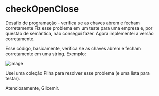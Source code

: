 # checkOpenClose
Desafio de programação - verifica se as chaves abrem e fecham corretamente
Fiz esse problema em um teste para uma empresa e, por questão de semântica, não consegui fazer.
Agora implementei a versão corretamente.

Esse código, basicamente, verifica se as chaves abrem e fecham corretamente em uma string.
Exemplo:

![image](https://user-images.githubusercontent.com/13381870/151962431-cd57c994-ded1-439b-b795-ea9b296dcb43.png)

Usei uma coleção Pilha para resolver esse problema (e uma lista para testar).

Atenciosamente,
Gilcemir.
